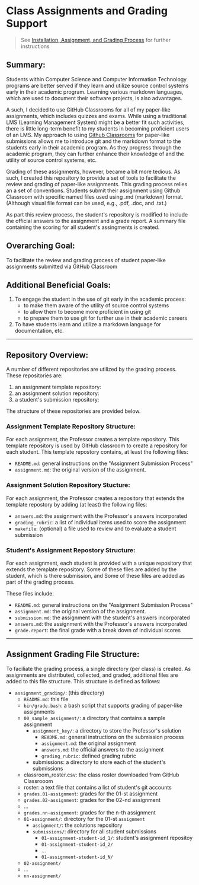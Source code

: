# Class Assignments and Grading Support

> See [Installation, Assignment, and Grading Process](https://github.com/smf-steve/assignment-grading/blob/main/process.md) for further instructions

## Summary:
Students within Computer Science and Computer Information Technology programs are better served if they learn and utilize source control systems early in their academic program. Learning various markdown languages, which are used to document their software projects, is also advantages.

A such, I decided to use GitHub Classrooms for all of my paper-like assignments, which includes quizzes and exams. While using a traditional LMS (Learning Management System) might be a better fit such activities, there is little long-term benefit to my students in becoming proficient users of an LMS. My approach to using [Github Classrooms](https://classroom.github.com) for paper-like submissions allows me to introduce git and the markdown format to the students early in their academic program. As they progress through the academic program, they can further enhance their knowledge of and the utility of source control systems, etc.

Grading of these assignments, however, became a bit more tedious. As such, I created this repository to provide a set of tools to facilitate the review and grading of paper-like assignments. This grading process relies an a set of conventions. Students submit their assignment using Github Classroom with specific named files used using .md (markdown) format. (Although visual file format can be used, e.g., .pdf, .doc, and .txt.)

As part this review process, the student's repository is modified to include the official answers to the assignment and a grade report. A summary file containing the scoring for all student's assingments is created. 

## Overarching Goal:
To facilitate the review and grading process of student paper-like assignments submitted via GitHub Classroom 

## Additional Beneficial Goals:
  1. To engage the student in the use of git early in the academic process:
     * to make them aware of the utility of source control systems
     * to allow them to become more proficient in using git
     * to prepare them to use git for further use in their academic careers
  1. To have students learn and utilize a markdown language for documentation, etc.

---
## Repository Overview:
A number of different repositories are utilized by the grading process.  These repositories are:
  1. an assignment template repository: 
  1. an assignment solution repository: 
  1. a student's submission repository:

The structure of these repositories are provided below.

### Assignment Template Repository Structure:
For each assignment, the Professor creates a template repository.  This template repository is used by GitHub classroom to create a repository for each student.  This template repostory contains, at least the following files:
  * ``README.md``: general instructions on the "Assignment Submission Process"
  * ``assignment.md``: the original version of the assignment.


### Assignment Solution Repository Stucture:
For each assignment, the Professor creates a repository that extends the template repostory by adding (at least) the following files:
  * ``answers.md``: the assignment with the Professor's answers incorporated
  * ``grading_rubric``: a list of individual items used to score the assignment
  * ``makefile``: (optional) a file used to review and to evaluate a student submission

### Student's Assignment Repostory Structure:
For each assignment, each student is provided with a unique repository that extends the template repository.  Some of these files are added by the student, which is there submission, and Some of these files are added as part of the grading process.

These files include:
  * ``README.md``: general instructions on the "Assignment Submission Process"
  * ``assignment.md``: the original version of the assignment.
  * ``submission.md``: the assignment with the student's answers incorporated
  * ``answers.md``: the assignment with the Professor's answers incorporated
  * ``grade.report``: the final grade with a break down of individual scores

---
## Assignment Grading File Structure:
To faciliate the grading process, a single directory (per class) is created.  As assignments are distributed, collected, and graded, additional files are added to this file structure.  This structure is defined as follows:

  * ``assignment_grading/``: (this directory)
    * ``README.md``: this file 
    * ``bin/grade.bash``: a bash script that supports grading of paper-like assignments
    * ``00_sample_assignment/``: a directory that contains a sample assignment
      * ``assignment_key/``: a directory to store the Professor's solution 
        * ``README.md``: general instructions on the submission process
        * ``assignment.md``: the original assignment
        * ``answers.md``: the official answers to the assignment
        * ``grading_rubric``: defined grading rubric
      * submissions: a directory to store each of the student's submissions 
    * classroom_roster.csv: the class roster downloaded from GitHub Classrooom
    * roster: a text file that contains a list of student's git accounts 
    * ``grades.01-assignment``: grades for the 01-st assignment
    * ``grades.02-assignment``: grades for the 02-nd assignment
    * ...
    * ``grades.nn-assignment``: grades for the n-th assignment
    * ``01-assignment/``: directory for the 01-st ``assignment``
      * ``assignment/``: the solutions repository
      * ``submissions/``: directory for all student submissions
        * ``01-assignment-student-id_1/``: student's assignment repositoy
        * ``01-assignment-student-id_2/``
        * ...
        * ``01-assignment-student-id_N/``
    * ``02-assignment/``
    * ...
    * ``nn-assignment/``

